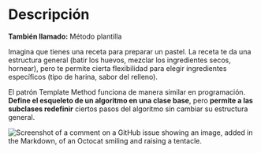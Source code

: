 # Descripción

**También llamado:** Método plantilla

Imagina que tienes una receta para preparar un pastel. La receta te da una estructura general (batir los huevos, mezclar los ingredientes secos, hornear), pero te permite cierta flexibilidad para elegir ingredientes específicos (tipo de harina, sabor del relleno).

El patrón Template Method funciona de manera similar en programación. **Define el esqueleto de un algoritmo en una clase base**, pero **permite a las subclases redefinir** ciertos pasos del algoritmo sin cambiar su estructura general.

![Screenshot of a comment on a GitHub issue showing an image, added in the Markdown, of an Octocat smiling and raising a tentacle.](https://refactoring.guru/images/patterns/content/template-method/template-method.png)